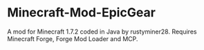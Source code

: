 Minecraft-Mod-EpicGear
======================
A mod for Minecraft 1.7.2 coded in Java by rustyminer28.
Requires Minecraft Forge, Forge Mod Loader and MCP.
